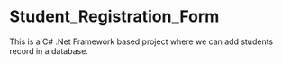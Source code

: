 # Student_Registration_Form
This is a C# .Net Framework based project where we can add students record in a database.
